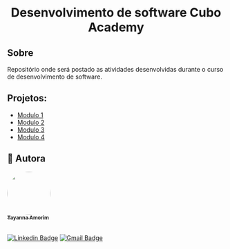 <h1 align="center">
   <p>Desenvolvimento de software Cubo Academy</p>
</h1>

## Sobre

Repositório onde será postado as atividades desenvolvidas durante o curso de desenvolvimento de software.

## Projetos:

- [Modulo 1](./Modulo1-logica-programacao/)
- [Modulo 2](./Modulo2-HTML-CSS/)
- [Modulo 3](./Modulo3-Dom/)
- [Modulo 4](./modulo4-React-Back/)

## 🦸 Autora

<a href="https://www.linkedin.com/in/tayanna-amorim-98161623b/">
 <img style="border-radius: 50%;" src="https://avatars.githubusercontent.com/u/105131804?v=4" width="100px;" alt=""/>
 <br />
 <sub><b>Tayanna Amorim</b></sub></a> <a href="https://www.linkedin.com/in/tayanna-amorim-98161623b/" title="tayanna"></a>
 <br />

<br />

[![Linkedin Badge](https://img.shields.io/badge/-Tayanna-blue?style=flat-square&logo=Linkedin&logoColor=white&link=https://www.linkedin.com/in/tgmarinho/)](https://www.linkedin.com/in/tayanna-amorim-98161623b/)
[![Gmail Badge](https://img.shields.io/badge/-amorim.tayanna@gmail.com-c14438?style=flat-square&logo=Gmail&logoColor=white&link=mailto:amorim.tayanna@gmail.com)](mailto:amorim.tayanna@gmail.com)
